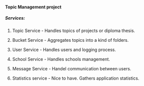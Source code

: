 #### Topic Management project

##### Services:
1. Topic Service - Handles topics of projects or diploma thesis.

2. Bucket Service - Aggregates topics into a kind of folders.

3. User Service - Handles users and logging process.

4. School Service - Handles schools management.

5. Message Service - Handel communication between users.

6. Statistics service - Nice to have. Gathers application statistics. 
